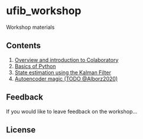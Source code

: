# ufib_workshop

Workshop materials

## Contents

1. [Overview and introduction to Colaboratory]()
2. [Basics of Python]()
3. [State estimation using the Kalman Filter]()
4. [Autoencoder magic (TODO @Alborz2020)]()

## Feedback

If you would like to leave feedback on the workshop...

## License

